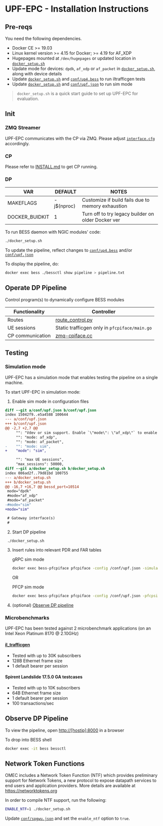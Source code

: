 <!--
SPDX-License-Identifier: Apache-2.0
Copyright(c) 2019 Intel Corporation
-->

# UPF-EPC - Installation Instructions

## Pre-reqs

You need the following dependencies.

* Docker CE >= 19.03
* Linux kernel version >= 4.15 for Docker; >= 4.19 for AF_XDP
* Hugepages mounted at `/dev/hugepages` or updated location in [`docker_setup.sh`](docker_setup.sh)
* Update mode for devices: `dpdk`, `af_xdp` or `af_packet` in [`docker_setup.sh`](docker_setup.sh),
    along with device details
* Update [`docker_setup.sh`](docker_setup.sh) and [`conf/up4.bess`](conf/up4.bess) to run iltrafficgen tests
* Update [`docker_setup.sh`](docker_setup.sh) and [`conf/upf.json`](conf/upf.json) to run sim mode

>`docker_setup.sh` is a quick start guide to set up UPF-EPC for evaluation.

## Init

### ZMQ Streamer

UPF-EPC communicates with the CP via ZMQ. Please adjust
[`interface.cfg`](https://github.com/omec-project/ngic-rtc/tree/central-cp-multi-upfs/config/interface.cfg) accordingly.

### CP

Please refer to [INSTALL.md](https://github.com/omec-project/ngic-rtc/tree/central-cp-multi-upfs/INSTALL.MD) to get CP running.

### DP

| VAR            | DEFAULT    | NOTES                                              |
|----------------|------------|----------------------------------------------------|
| MAKEFLAGS      | -j$(nproc) | Customize if build fails due to memory exhaustion  |
| DOCKER_BUIDKIT |          1 | Turn off to try legacy builder on older Docker ver |

To run BESS daemon with NGIC modules' code:

```bash
./docker_setup.sh
```

To update the pipeline, reflect changes to [`conf/up4.bess`](conf/up4.bess)
and/or [`conf/upf.json`](conf/upf.json)

To display the pipeline, do:

```bash
docker exec bess ./bessctl show pipeline > pipeline.txt
```

## Operate DP Pipeline

Control program(s) to dynamically configure BESS modules

| Functionality | Controller |
|---------------|------------|
| Routes | [route_control.py](conf/route_control.py) |
| UE sessions | Static trafficgen only in `pfcpiface/main.go` |
| CP communication | [zmq-cpiface.cc](cpiface/zmq-cpiface.cc) |

## Testing

### Simulation mode
UPF-EPC has a simulation mode that enables testing the pipeline on a single machine.

To start UPF-EPC in simulation mode:

1. Enable sim mode in configuration files

```patch
diff --git a/conf/upf.json b/conf/upf.json
index 15042f9..e5a4588 100644
--- a/conf/upf.json
+++ b/conf/upf.json
@@ -2,7 +2,7 @@
     "": "Vdev or sim support. Enable `\"mode\": \"af_xdp\"` to enable AF_XDP mode, or `\"mode\": \"af_packet\"` to enable AF_PACKET mode, or `\"mode\": \"sim\"` to generate synthetic traffic from BESS's Source module",
     "": "mode: af_xdp",
     "": "mode: af_packet",
-    "": "mode: sim",
+    "mode": "sim",

     "": "max UE sessions",
     "max_sessions": 50000,
diff --git a/docker_setup.sh b/docker_setup.sh
index 086ad2f..79d81bd 100755
--- a/docker_setup.sh
+++ b/docker_setup.sh
@@ -16,7 +16,7 @@ bessd_port=10514
 mode="dpdk"
 #mode="af_xdp"
 #mode="af_packet"
-#mode="sim"
+mode="sim"

 # Gateway interface(s)
 #
```

2. Start DP pipeline

```bash
 ./docker_setup.sh
```


3. Insert rules into relevant PDR and FAR tables

    gRPC sim mode

    ```bash
    docker exec bess-pfcpiface pfcpiface -config /conf/upf.json -simulate create
    ```

    OR

    PFCP sim mode

    ```bash
    docker exec bess-pfcpiface pfcpiface -config /conf/upf.json -pfcpsim
    ```

4. (optional) [Observe DP pipeline](#observe-dp-pipeline)


### Microbenchmarks

UPF-EPC has been tested against 2 microbenchmark applications (on an Intel Xeon Platinum 8170 @ 2.10GHz)

#### [il_trafficgen](https://github.com/omec-project/il_trafficgen)
<!-- Baseline performance of the dataplane is ~5 Mpps per CPU -->
* Tested with up to 30K subscribers
* 128B Ethernet frame size
* 1 default bearer per session

#### Spirent Landslide 17.5.0 GA testcases

* Tested with up to 10K subscribers
* 64B Ethernet frame size
* 1 default bearer per session
* 100 transactions/sec

## Observe DP Pipeline

To view the pipeline, open [http://[hostip]:8000](http://[hostip]:8000)
in a browser

To drop into BESS shell

```bash
docker exec -it bess bessctl
```

## Network Token Functions

OMEC includes a Network Token Function (NTF) which provides preliminary support
for Network Tokens, a new protocol to expose datapath services to end users and
application providers. More details are available at https://networktokens.org

In order to compile NTF support, run the following:

```bash
ENABLE_NTF=1 ./docker_setup.sh
```

Update [`conf/spgwu.json`](conf/spgwu.json) and set the `enable_ntf` option to
`true`.
